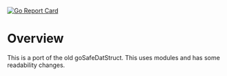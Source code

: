 [![Go Report Card](https://goreportcard.com/badge/github.com/koepkeca/csd)](https://goreportcard.com/report/github.com/koepkeca/csd)

# Overview

This is a port of the old goSafeDatStruct. 
This uses modules and has some readability changes.
